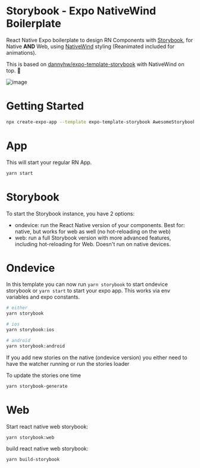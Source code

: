 # Storybook - Expo NativeWind Boilerplate

React Native Expo boilerplate to design RN Components with [Storybook](https://storybook.js.org/), for Native **AND** Web, using [NativeWind](https://www.nativewind.dev/v4/overview) styling (Reanimated included for animations).

This is based on [dannyhw/expo-template-storybook](https://github.com/dannyhw/expo-template-storybook) with NativeWind on top. 🧂

![image](https://user-images.githubusercontent.com/3481514/145904252-92e3dc1e-591f-410f-88a1-b4250f4ba6f2.png)

# Getting Started

```sh
npx create-expo-app --template expo-template-storybook AwesomeStorybook
```

# App

This will start your regular RN App.

```sh
yarn start
```

# Storybook

To start the Storybook instance, you have 2 options:
- ondevice: run the React Native version of your components. Best for: native, but works for web as well (no hot-reloading on the web)
- web: run a full Storybook version with more advanced features, including hot-reloading for Web. Doesn't run on native devices.

# Ondevice

In this template you can now run `yarn storybook` to start ondevice storybook or `yarn start` to start your expo app.
This works via env variables and expo constants.

```sh
# either
yarn storybook

# ios
yarn storybook:ios

# android
yarn storybook:android
```

If you add new stories on the native (ondevice version) you either need to have the watcher running or run the stories loader

To update the stories one time

```sh
yarn storybook-generate
```

# Web

Start react native web storybook:

```
yarn storybook:web
```

build react native web storybook:

```sh
yarn build-storybook
```
